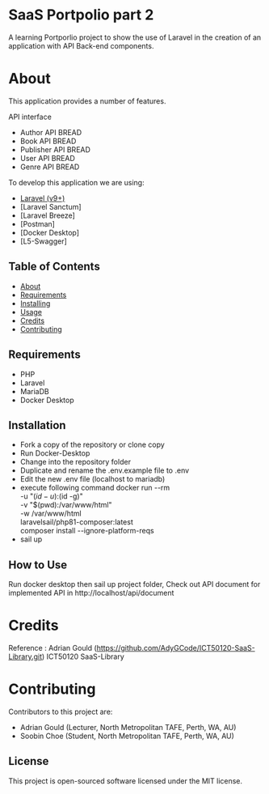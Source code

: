 # SaaS Portpolio part 2

A learning Portporlio project to show the use of Laravel in the creation of an application with API Back-end components. 

# About

This application provides a number of features.

API interface
* Author API BREAD
* Book API BREAD
* Publisher API BREAD
* User API BREAD
* Genre API BREAD

To develop this application we are using:
- [Laravel (v9+)](https://laravel.com)
- [Laravel Sanctum]
- [Laravel Breeze]
- [Postman]
- [Docker Desktop]
- [L5-Swagger]


## Table of Contents

- [About](#about)
- [Requirements](#requirements)
- [Installing](#installation)
- [Usage](#how-to-use)
- [Credits](#credits)
- [Contributing](#contributing)


## Requirements

* PHP
* Laravel
* MariaDB
* Docker Desktop

## Installation

- Fork a copy of the repository or clone copy
- Run Docker-Desktop
- Change into the repository folder
- Duplicate and rename the .env.example file to .env
- Edit the new .env file (localhost to mariadb)
- execute following command
  docker run --rm \
  -u "$(id -u):$(id -g)" \
  -v "$(pwd):/var/www/html" \
  -w /var/www/html \
  laravelsail/php81-composer:latest \
  composer install --ignore-platform-reqs
- sail up

## How to Use

Run docker desktop then sail up project folder,
Check out API document for implemented API in
http://localhost/api/document


# Credits

Reference :
Adrian Gould (https://github.com/AdyGCode/ICT50120-SaaS-Library.git)
ICT50120 SaaS-Library

# Contributing

Contributors to this project are:
- Adrian Gould (Lecturer, North Metropolitan TAFE, Perth, WA, AU)
- Soobin Choe (Student, North Metropolitan TAFE, Perth, WA, AU)


## License

This project is open-sourced software licensed under the MIT license.


